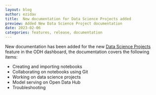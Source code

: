```yaml
---
layout: blog
author: ezidav
title:  New documentation for Data Science Projects added
preview: Added New Data Science Project documentation
date: 2023-02-06
categories: features, release, documentation
---
```


New documentation has been added for the new [Data Science Projects](http://opendatahub.io/docs/working-on-data-science-projects.html) feature in the ODH dashboard, the documentation covers the following items:
* Creating and importing notebooks
* Collaborating on notebooks using Git
* Working on data science projects
* Model serving on Open Data Hub
* Troubleshooting
